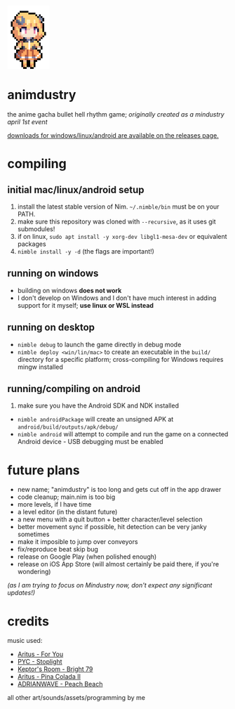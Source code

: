 ![](assets-raw/icon.png)

# animdustry

the anime gacha bullet hell rhythm game; *originally created as a mindustry april 1st event*

[downloads for windows/linux/android are available on the releases page.](https://github.com/Anuken/animdustry/releases)

# compiling

## initial mac/linux/android setup

1. install the latest stable version of Nim. `~/.nimble/bin` must be on your PATH.
2. make sure this repository was cloned with `--recursive`, as it uses git submodules!
3. if on linux, `sudo apt install -y xorg-dev libgl1-mesa-dev` or equivalent packages
4. `nimble install -y -d` (the flags are important!)

## running on windows

- building on windows **does not work**
- I don't develop on Windows and I don't have much interest in adding support for it myself; **use linux or WSL instead**

## running on desktop

- `nimble debug` to launch the game directly in debug mode
- `nimble deploy <win/lin/mac>` to create an executable in the `build/` directory for a specific platform; cross-compiling for Windows requires mingw installed

## running/compiling on android

1. make sure you have the Android SDK and NDK installed

- `nimble androidPackage` will create an unsigned APK at `android/build/outputs/apk/debug/`
- `nimble android` will attempt to compile and run the game on a connected Android device - USB debugging must be enabled

# future plans

- new name; "animdustry" is too long and gets cut off in the app drawer
- code cleanup; main.nim is too big
- more levels, if I have time
- a level editor (in the distant future)
- a new menu with a quit button + better character/level selection
- better movement sync if possible, hit detection can be very janky sometimes
- make it imposible to jump over conveyors
- fix/reproduce beat skip bug
- release on Google Play (when polished enough)
- release on iOS App Store (will almost certainly be paid there, if you're wondering)

*(as I am trying to focus on Mindustry now, don't expect any significant updates!)*

# credits

music used:

- [Aritus - For You](https://soundcloud.com/aritusmusic/4you)
- [PYC - Stoplight](https://soundcloud.com/pycmusic/stoplight)
- [Keptor's Room - Bright 79](https://soundcloud.com/topazeclub/bright-79)
- [Aritus - Pina Colada II](https://soundcloud.com/aritusmusic/pina-colada-ii-final)
- [ADRIANWAVE - Peach Beach](https://soundcloud.com/adrianwave/peach-beach)


all other art/sounds/assets/programming by me
